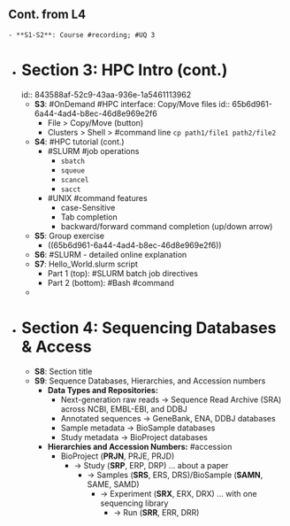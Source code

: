 ## Cont. from L4
	- **S1-S2**: Course #recording; #UQ 3
- # Section 3: HPC Intro (cont.)
  id:: 843588af-52c9-43aa-936e-1a5461113962
	- **S3**: #OnDemand #HPC interface: Copy/Move files
	  id:: 65b6d961-6a44-4ad4-b8ec-46d8e969e2f6
		- File > Copy/Move (button)
		- Clusters > Shell > #command line `cp path1/file1 path2/file2`
	- **S4**: #HPC tutorial (cont.)
		- #SLURM #job operations
			- `sbatch`
			- `squeue`
			- `scancel`
			- `sacct`
		- #UNIX #command features
			- case-Sensitive
			- Tab completion
			- backward/forward command completion (up/down arrow)
	- **S5**: Group exercise
		- ((65b6d961-6a44-4ad4-b8ec-46d8e969e2f6))
	- **S6**: #SLURM - detailed online explanation
	- **S7**: Hello_World.slurm script
		- Part 1 (top): #SLURM batch job directives
		- Part 2 (bottom): #Bash #command
	-
- # Section 4: Sequencing Databases & Access
	- **S8**: Section title
	- **S9**: Sequence Databases, Hierarchies, and Accession numbers
		- **Data Types and Repositories:**
			- Next-generation raw reads -> Sequence Read Archive (SRA) across NCBI, EMBL-EBI, and DDBJ
			- Annotated sequences -> GeneBank, ENA, DDBJ databases
			- Sample metadata -> BioSample databases
			- Study metadata -> BioProject databases
		- **Hierarchies and Accession Numbers:** #accession
			- BioProject (**PRJN**, PRJE, PRJD)
				- -> Study (**SRP**, ERP, DRP) ... about a paper
					- -> Samples (**SRS**, ERS, DRS)/BioSample (**SAMN**, SAME, SAMD)
						- -> Experiment (**SRX**, ERX, DRX) ... with one sequencing library
							- -> Run (**SRR**, ERR, DRR)